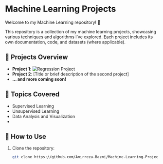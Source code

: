 # Machine Learning Projects

Welcome to my Machine Learning repository! 🚀

This repository is a collection of my machine learning projects, showcasing various techniques and algorithms I’ve explored. Each project includes its own documentation, code, and datasets (where applicable).

## 📂 Projects Overview

- **Project 1**: ![Regression Project](https://github.com/Amirreza-Bazmi/Machine-Learning-Projects/tree/main/Regression)
- **Project 2**: [Title or brief description of the second project]  
- **... and more coming soon!**

## 📖 Topics Covered

- Supervised Learning
- Unsupervised Learning
- Data Analysis and Visualization
- 
## 🚀 How to Use

1. Clone the repository:
   ```bash
   git clone https://github.com/Amirreza-Bazmi/Machine-Learning-Projects.git
